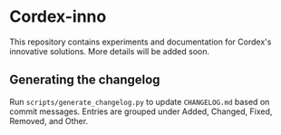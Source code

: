 # Cordex-inno

This repository contains experiments and documentation for Cordex's innovative solutions. More details will be added soon.

## Generating the changelog
Run `scripts/generate_changelog.py` to update `CHANGELOG.md` based on commit messages. Entries are grouped under Added, Changed, Fixed, Removed, and Other.
